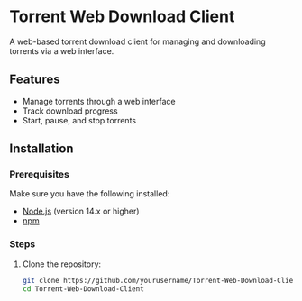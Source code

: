 # Torrent Web Download Client

A web-based torrent download client for managing and downloading torrents via a web interface.

## Features

- Manage torrents through a web interface
- Track download progress
- Start, pause, and stop torrents

## Installation

### Prerequisites

Make sure you have the following installed:

- [Node.js](https://nodejs.org/) (version 14.x or higher)
- [npm](https://www.npmjs.com/)

### Steps

1. Clone the repository:

   ```sh
   git clone https://github.com/yourusername/Torrent-Web-Download-Client.git
   cd Torrent-Web-Download-Client
```


